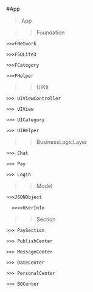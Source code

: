 #App

>App

  >>Foundation

    >>>FNetwork

    >>>FSQLite3

    >>>FCategory

    >>>FHelper

  >>UIKit

    >>> UIViewController

    >>> UIView

    >>> UICategory

    >>> UIHelper

  >>BusinessLogicLayer

    >>> Chat

    >>> Pay

    >>> Login

  >>Model

    >>>JSONObject

      >>>>UserInfo

  >>Section

    >>> PaySection

    >>> PublishCenter

    >>> MessageCenter

    >>> DateCenter

    >>> PersonalCenter

    >>> BGCenter
